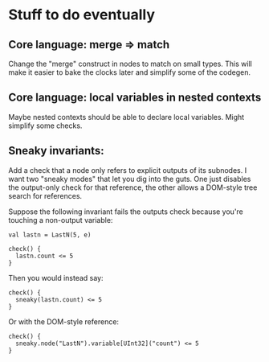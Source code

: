 # Stuff to do eventually

## Core language: merge => match
Change the "merge" construct in nodes to match on small types.
This will make it easier to bake the clocks later and simplify some of the codegen.

## Core language: local variables in nested contexts
Maybe nested contexts should be able to declare local variables. Might simplify some checks.

## Sneaky invariants:
Add a check that a node only refers to explicit outputs of its subnodes.
I want two "sneaky modes" that let you dig into the guts.
One just disables the output-only check for that reference, the other allows a DOM-style tree search for references.

Suppose the following invariant fails the outputs check because you're touching a non-output variable:
```
val lastn = LastN(5, e)

check() {
  lastn.count <= 5
}
```

Then you would instead say:
```
check() {
  sneaky(lastn.count) <= 5
}
```

Or with the DOM-style reference:
```
check() {
  sneaky.node("LastN").variable[UInt32]("count") <= 5
}
```
